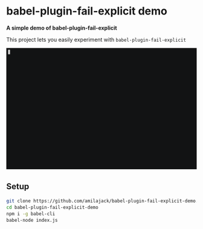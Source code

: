 babel-plugin-fail-explicit demo
===============================
**A simple demo of babel-plugin-fail-explicit**

This project lets you easily experiment with `babel-plugin-fail-explicit`

![demo](https://raw.githubusercontent.com/amilajack/babel-plugin-fail-explicit-demo/7ed9a29ec61d505f2b3ce6be18145c74eb3bc5f5/demo.gif)

## Setup
```bash
git clone https://github.com/amilajack/babel-plugin-fail-explicit-demo.git
cd babel-plugin-fail-explicit-demo
npm i -g babel-cli
babel-node index.js
```
